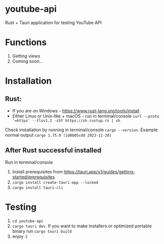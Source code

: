 # youtube-api
Rust + Tauri application for testing YouTube API

# Functions
1. Getting views
2. Coming soon...

# Installation
## Rust:
* If you are on Windows - https://www.rust-lang.org/tools/install
* Either Linux or Unix-like + macOS - run in terminal/console `curl --proto '=https' --tlsv1.2 -sSf https://sh.rustup.rs | sh`

Check installation by running in terminal/console `cargo --version`.
Example normal output `cargo 1.75.0 (1d8b05cdd 2023-11-20)`

## After Rust successful installed
Run in terminal/console
1. Install prerequisites from https://tauri.app/v1/guides/getting-started/prerequisites
2. `cargo install create-tauri-app --locked`
3. `cargo install tauri-cli`

# Testing
1. `cd youtube-api`
2. `cargo tauri dev`.
If you want to make installers or optimized portable binary run `cargo tauri build` 
3. enjoy :)

